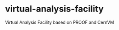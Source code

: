 virtual-analysis-facility
=========================

Virtual Analysis Facility based on PROOF and CernVM